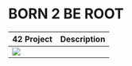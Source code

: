 # BORN 2 BE ROOT
| 42 Project| Description |
| ----------- | ----------- |
| <a href=""> <img src="https://github.com/0bvim/42-project-badges/blob/main/badges/borntoberoote.png?raw=true" /></a> | |

